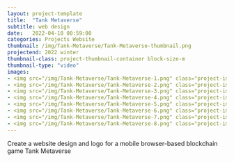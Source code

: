 ```yaml
---
layout: project-template
title:  "Tank Metaverse"
subtitle: web design
date:   2022-04-10 00:59:00
categories: Projects Website
thumbnail: /img/Tank-Metaverse/Tank-Metaverse-thumbnail.png
projectend: 2022 winter
thumbnail-class: project-thumbnail-container block-size-m
thumbnail-type: "video"
images:
- <img src="/img/Tank-Metaverse/Tank-Metaverse-1.png" class="project-img-parameters img-size-full" alt="Tank-Metaverse-1">
- <img src="/img/Tank-Metaverse/Tank-Metaverse-2.png" class="project-img-parameters img-size-full" alt="Tank-Metaverse-2">
- <img src="/img/Tank-Metaverse/Tank-Metaverse-3.png" class="project-img-parameters img-size-full" alt="Tank-Metaverse-3">
- <img src="/img/Tank-Metaverse/Tank-Metaverse-4.png" class="project-img-parameters img-size-full" alt="Tank-Metaverse-4">
- <img src="/img/Tank-Metaverse/Tank-Metaverse-5.png" class="project-img-parameters img-size-full" alt="Tank-Metaverse-5">
- <img src="/img/Tank-Metaverse/Tank-Metaverse-6.png" class="project-img-parameters img-size-tri" alt="Tank-Metaverse-6">
- <img src="/img/Tank-Metaverse/Tank-Metaverse-7.png" class="project-img-parameters img-size-tri" alt="Tank-Metaverse-7">
- <img src="/img/Tank-Metaverse/Tank-Metaverse-8.png" class="project-img-parameters img-size-tri" alt="Tank-Metaverse-8">
---
```


Create a website design and logo for a mobile browser-based blockchain game Tank Metaverse